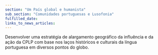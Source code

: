 ```yaml
---
section: "Um País global e humanista"
sub_section: "Comunidades portuguesas e Lusofonia"
fulfilled_date:
links_to_news_articles:
---
```


Desenvolver uma estratégia de alargamento geográfico da influência e da ação da CPLP com base nos laços históricos e culturais da língua portuguesa em diversos pontos do globo.
